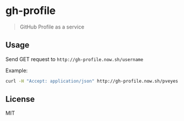 # gh-profile

> GitHub Profile as a service

## Usage

Send GET request to `http://gh-profile.now.sh/username`

Example:

```sh
curl -H "Accept: application/json" http://gh-profile.now.sh/pveyes
```

## License

MIT
